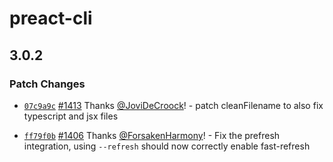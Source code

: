# preact-cli

## 3.0.2
### Patch Changes



- [`07c9a9c`](https://github.com/preactjs/preact-cli/commit/07c9a9c87081d38ecb1729f57091f3984d454428) [#1413](https://github.com/preactjs/preact-cli/pull/1413) Thanks [@JoviDeCroock](https://github.com/JoviDeCroock)! - patch cleanFilename to also fix typescript and jsx files



- [`ff79f0b`](https://github.com/preactjs/preact-cli/commit/ff79f0b2f6f0f8877001d075947274306884cf89) [#1406](https://github.com/preactjs/preact-cli/pull/1406) Thanks [@ForsakenHarmony](https://github.com/ForsakenHarmony)! - Fix the prefresh integration, using `--refresh` should now correctly enable fast-refresh
